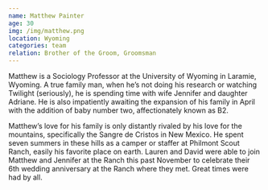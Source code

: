 ```yaml
---
name: Matthew Painter
age: 30
img: /img/matthew.png
location: Wyoming
categories: team
relation: Brother of the Groom, Groomsman
---
```

Matthew is a Sociology Professor at the University of Wyoming in Laramie, Wyoming.  A true family man, when he’s not doing his research or watching Twilight (seriously), he is spending time with wife Jennifer and daughter Adriane.  He is also impatiently awaiting the expansion of his family in April with the addition of baby number two, affectionately known as B2.

Matthew’s love for his family is only distantly rivaled by his love for the mountains, specifically the Sangre de Cristos in New Mexico.  He spent seven summers in these hills as a camper or staffer at Philmont Scout Ranch, easily his favorite place on earth.  Lauren and David were able to join Matthew and Jennifer at the Ranch this past November to celebrate their 6th wedding anniversary at the Ranch where they met.  Great times were had by all.
